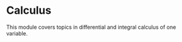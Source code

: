 # Calculus

This module covers topics in differential and integral calculus of one variable.

```{tableofcontents}
```
